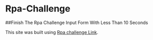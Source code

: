 # Rpa-Challenge
##Finish The Rpa Challenge Input Form With Less Than 10 Seconds

This site was built using [Rpa challenge Link](https://youtu.be/cRxnW1fYIwA).
